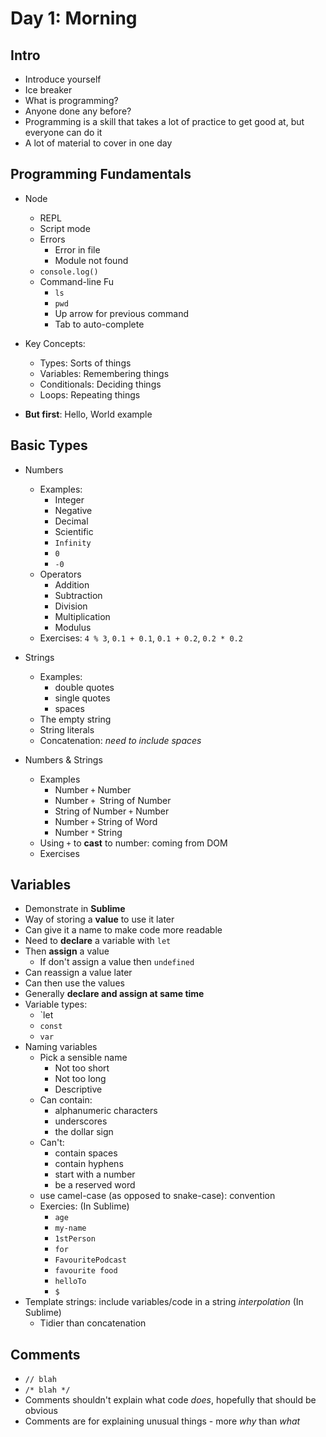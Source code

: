 # Day 1: Morning

## Intro

- Introduce yourself
- Ice breaker
- What is programming?
- Anyone done any before?
- Programming is a skill that takes a lot of practice to get good at, but everyone can do it
- A lot of material to cover in one day


## Programming Fundamentals

- Node
    - REPL
    - Script mode
    - Errors
        - Error in file
        - Module not found
    - `console.log()`
    - Command-line Fu
        - `ls`
        - `pwd`
        - Up arrow for previous command
        - Tab to auto-complete

- Key Concepts:
    - Types: Sorts of things
    - Variables: Remembering things
    - Conditionals: Deciding things
    - Loops: Repeating things

- **But first**: Hello, World example



## Basic Types

- Numbers
    - Examples:
        - Integer
        - Negative
        - Decimal
        - Scientific
        - `Infinity`
        - `0`
        - `-0`
    - Operators
        - Addition
        - Subtraction
        - Division
        - Multiplication
        - Modulus
    - Exercises: `4 % 3`, `0.1 + 0.1`, `0.1 + 0.2`, `0.2 * 0.2`

- Strings
    - Examples:
        - double quotes
        - single quotes
        - spaces
    - The empty string
    - String literals
    - Concatenation: *need to include spaces*

- Numbers & Strings
    - Examples
        - Number `+` Number
        - Number `+ `String of Number
        - String of Number `+` Number
        - Number `+` String of Word
        - Number `*` String
    - Using `+` to **cast** to number: coming from DOM
    - Exercises


## Variables

- Demonstrate in **Sublime**
- Way of storing a **value** to use it later
- Can give it a name to make code more readable
- Need to **declare** a variable with `let`
- Then **assign** a value
    - If don't assign a value then `undefined`
- Can reassign a value later
- Can then use the values
- Generally **declare and assign at same time**
- Variable types:
    - `let
    - `const`
    - `var`
- Naming variables
    - Pick a sensible name
        - Not too short
        - Not too long
        - Descriptive
    - Can contain:
        - alphanumeric characters
        - underscores
        - the dollar sign
    - Can't:
        - contain spaces
        - contain hyphens
        - start with a number
        - be a reserved word
    - use camel-case (as opposed to snake-case): convention
    - Exercies: (In Sublime)
        - `age`
        - `my-name`
        - `1stPerson`
        - `for`
        - `FavouritePodcast`
        - `favourite food`
        - `helloTo`
        - `$`
- Template strings: include variables/code in a string *interpolation* (In Sublime)
    - Tidier than concatenation


## Comments

- `// blah`
- `/* blah */`
- Comments shouldn't explain what code *does*, hopefully that should be obvious
- Comments are for explaining unusual things - more *why* than *what*
